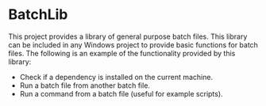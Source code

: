 BatchLib
========

This project provides a library of general purpose batch files. This library can be included in any Windows project to provide basic functions for batch files. The following is an example of the functionality provided by this library:

  - Check if a dependency is installed on the current machine.
  - Run a batch file from another batch file.
  - Run a command from a batch file (useful for example scripts).
